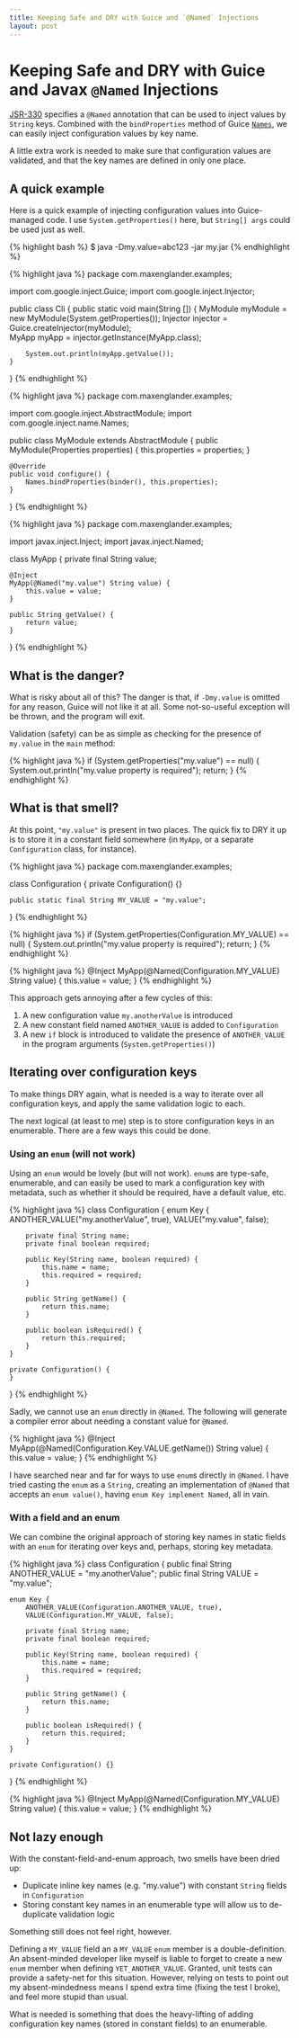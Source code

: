 ```yaml
---
title: Keeping Safe and DRY with Guice and `@Named` Injections
layout: post
---
```


# Keeping Safe and DRY with Guice and Javax `@Named` Injections

[JSR-330](https://jcp.org/en/jsr/detail?id=330) specifies a `@Named` annotation
that can be used to inject values by `String` keys. Combined with the `bindProperties`
method of Guice [`Names`](http://google.github.io/guice/api-docs/latest/javadoc/index.html?com/google/inject/Binder.html),
we can easily inject configuration values by key name.

A little extra work is needed to make sure that configuration values are validated,
and that the key names are defined in only one place.

## A quick example

Here is a quick example of injecting configuration values into Guice-managed code. I use
`System.getProperties()` here, but `String[] args` could be used just as well.

{% highlight bash %}
$ java -Dmy.value=abc123 -jar my.jar
{% endhighlight %}

{% highlight java %}
package com.maxenglander.examples;

import com.google.inject.Guice;
import com.google.inject.Injector;

public class Cli {
    public static void main(String []) {
        MyModule myModule = new MyModule(System.getProperties());
        Injector injector = Guice.createInjector(myModule);         
        MyApp myApp = injector.getInstance(MyApp.class);  

        System.out.println(myApp.getValue());
    }
}
{% endhighlight %}

{% highlight java %}
package com.maxenglander.examples;

import com.google.inject.AbstractModule;
import com.google.inject.name.Names;

public class MyModule extends AbstractModule {
    public MyModule(Properties properties) {
        this.properties = properties;
    }

    @Override
    public void configure() {
        Names.bindProperties(binder(), this.properties);
    }
}
{% endhighlight %}

{% highlight java %}
package com.maxenglander.examples;

import javax.inject.Inject;
import javax.inject.Named;

class MyApp {
    private final String value;

    @Inject
    MyApp(@Named("my.value") String value) {
        this.value = value;
    }

    public String getValue() {
        return value;
    }
}
{% endhighlight %}

## What is the danger? 

What is risky about all of this? The danger is that, if `-Dmy.value` is omitted for any reason,
Guice will not like it at all. Some not-so-useful exception will be thrown, and the program will
exit.

Validation (safety) can be as simple as checking for the presence of `my.value` in the `main` method:

{% highlight java %}
if (System.getProperties("my.value") == null) {
    System.out.println("my.value property is required");
    return;
}
{% endhighlight %}

## What is that smell?

At this point, `"my.value"` is present in two places. The quick fix to DRY it up is to store it
in a constant field somewhere (in `MyApp`, or a separate `Configuration` class, for instance).

{% highlight java %}
package com.maxenglander.examples;

class Configuration {
    private Configuration() {}

    public static final String MY_VALUE = "my.value";
}
{% endhighlight %}

{% highlight java %}
if (System.getProperties(Configuration.MY_VALUE) == null) {
    System.out.println("my.value property is required");
    return;
}
{% endhighlight %}

{% highlight java %}
@Inject
MyApp(@Named(Configuration.MY_VALUE) String value) {
    this.value = value;
}
{% endhighlight %}

This approach gets annoying after a few cycles of this:

1. A new configuration value `my.anotherValue` is introduced
1. A new constant field named `ANOTHER_VALUE` is added to `Configuration`
1. A new `if` block is introduced to validate the presence of
   `ANOTHER_VALUE` in the program arguments (`System.getProperties()`)

## Iterating over configuration keys

To make things DRY again, what is needed is a way to iterate over all
configuration keys, and apply the same validation logic to each.

The next logical (at least to me) step is to store configuration keys
in an enumerable. There are a few ways this could be done.

### Using an `enum` (will not work)

Using an `enum` would be lovely (but will not work).
`enum`s are type-safe, enumerable, and can easily be used to
mark a configuration key with metadata, such as whether it
should be required, have a default value, etc.

{% highlight java %}
class Configuration {
    enum Key {
        ANOTHER_VALUE("my.anotherValue", true),
        VALUE("my.value", false);

        private final String name;
        private final boolean required;

        public Key(String name, boolean required) {
            this.name = name;
            this.required = required;
        }

        public String getName() {
            return this.name;
        }

        public boolean isRequired() {
            return this.required;
        }
    }

    private Configuration() {
    }
}
{% endhighlight %}

Sadly, we cannot use an `enum` directly in `@Named`. The following will generate
a compiler error about needing a constant value for `@Named`.

{% highlight java %}
@Inject
MyApp(@Named(Configuration.Key.VALUE.getName()) String value) {
    this.value = value;
}
{% endhighlight %}

I have searched near and far for ways to use `enum`s directly in `@Named`.
I have tried casting the `enum` as a `String`, creating an implementation
of `@Named` that accepts an `enum value()`, having `enum Key implement Named`,
all in vain.

### With a field and an enum

We can combine the original approach of storing key names in static fields
with an `enum` for iterating over keys and, perhaps, storing key metadata.

{% highlight java %}
class Configuration {
    public final String ANOTHER_VALUE = "my.anotherValue";
    public final String VALUE = "my.value";

    enum Key {
        ANOTHER_VALUE(Configuration.ANOTHER_VALUE, true),
        VALUE(Configuration.MY_VALUE, false);

        private final String name;
        private final boolean required;

        public Key(String name, boolean required) {
            this.name = name;
            this.required = required;
        }

        public String getName() {
            return this.name;
        }

        public boolean isRequired() {
            return this.required;
        }
    }

    private Configuration() {}
}
{% endhighlight %}

{% highlight java %}
@Inject
MyApp(@Named(Configuration.MY_VALUE) String value) {
    this.value = value;
}
{% endhighlight %}

## Not lazy enough

With the constant-field-and-enum approach, two smells have been dried up:

 * Duplicate inline key names (e.g. "my.value") with constant `String` fields in `Configuration`
 * Storing constant key names in an enumerable type will allow us to de-duplicate validation logic

Something still does not feel right, however.

Defining a `MY_VALUE` field an a `MY_VALUE` `enum` member is a double-definition.
An absent-minded developer like myself is liable to forget to create a new `enum` member when 
defining `YET_ANOTHER_VALUE`. Granted, unit tests can provide a safety-net for this situation.
However, relying on tests to point out my absent-mindedness means I spend extra time
(fixing the test I broke), and feel more stupid than usual.

What is needed is something that does the heavy-lifting of adding configuration key names
(stored in constant fields) to an enumerable.
